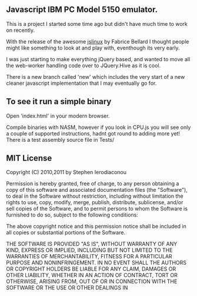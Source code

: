 Javascript IBM PC Model 5150 emulator. 
--------------------------------------

This is a project I started some time ago but didn't have much time to work on recently. 

With the release of the awesome [jslinux](http://bellard.org/jslinux/tech.html) by Fabrice Bellard I thought people might like something to look at and play with, eventhough its very early. 

I was just starting to make everything jQuery based, and wanted to move all the web-worker handling code over to JQuery.Hive as it is cool. 

There is a new branch called 'new' which includes the very start of a new cleaner javascript implementation that I may eventually go for. 

To see it run a simple binary
-----------------------------
Open 'index.html' in your modern browser. 

Compile binaries with NASM, however if you look in CPU.js you will see only a couple of supported instructions, hadnt got round to adding more yet!
There is a test assembly source file in Tests/

MIT License
-----------

Copyright (C) 2010,2011 by Stephen Ierodiaconou

Permission is hereby granted, free of charge, to any person obtaining a copy
of this software and associated documentation files (the "Software"), to deal
in the Software without restriction, including without limitation the rights
to use, copy, modify, merge, publish, distribute, sublicense, and/or sell
copies of the Software, and to permit persons to whom the Software is
furnished to do so, subject to the following conditions:

The above copyright notice and this permission notice shall be included in
all copies or substantial portions of the Software.

THE SOFTWARE IS PROVIDED "AS IS", WITHOUT WARRANTY OF ANY KIND, EXPRESS OR
IMPLIED, INCLUDING BUT NOT LIMITED TO THE WARRANTIES OF MERCHANTABILITY,
FITNESS FOR A PARTICULAR PURPOSE AND NONINFRINGEMENT. IN NO EVENT SHALL THE
AUTHORS OR COPYRIGHT HOLDERS BE LIABLE FOR ANY CLAIM, DAMAGES OR OTHER
LIABILITY, WHETHER IN AN ACTION OF CONTRACT, TORT OR OTHERWISE, ARISING FROM,
OUT OF OR IN CONNECTION WITH THE SOFTWARE OR THE USE OR OTHER DEALINGS IN

